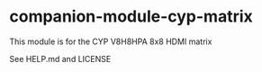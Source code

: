 # companion-module-cyp-matrix
This module is for the CYP V8H8HPA 8x8 HDMI matrix

See HELP.md and LICENSE

